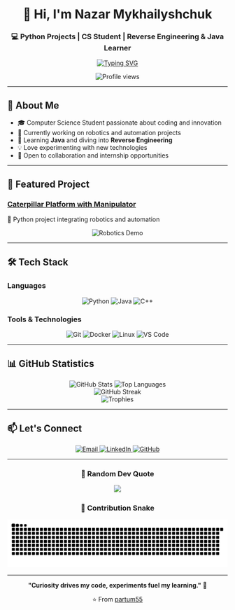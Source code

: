<div align="center">
  
# 👋 Hi, I'm Nazar Mykhailyshchuk

### 💻 Python Projects | CS Student | Reverse Engineering & Java Learner

<!-- Typing animation -->
[![Typing SVG](https://readme-typing-svg.demolab.com?font=Fira+Code&size=22&pause=1000&color=0e75b6&center=true&vCenter=true&width=600&lines=Hi+there!+I'm+Nazar;Python+Projects+%7C+CS+Student;Exploring+Reverse+Engineering;Building+Cool+Stuff+%F0%9F%9A%80)](https://git.io/typing-svg)

<!-- Profile views -->
![Profile views](https://komarev.com/ghpvc/?username=partum55&label=Profile%20views&color=0e75b6&style=flat)

</div>

---

## 🚀 About Me

- 🎓 Computer Science Student passionate about coding and innovation
- 🔭 Currently working on robotics and automation projects
- 🌱 Learning **Java** and diving into **Reverse Engineering**
- 💡 Love experimenting with new technologies
- 🤝 Open to collaboration and internship opportunities

---

## 🔭 Featured Project

### [Caterpillar Platform with Manipulator](https://github.com/partum55/pj_platform_pok_2025)
🤖 Python project integrating robotics and automation

<div align="center">
  <img src="https://media.giphy.com/media/3o6Zt6ML6BklcajjsA/giphy.gif" alt="Robotics Demo" width="400"/>
</div>

---

## 🛠️ Tech Stack

### Languages
<p align="center">
  <img src="https://img.shields.io/badge/Python-3776AB?style=for-the-badge&logo=python&logoColor=white" alt="Python"/>
  <img src="https://img.shields.io/badge/Java-ED8B00?style=for-the-badge&logo=openjdk&logoColor=white" alt="Java"/>
  <img src="https://img.shields.io/badge/C++-00599C?style=for-the-badge&logo=cplusplus&logoColor=white" alt="C++"/>
</p>

### Tools & Technologies
<p align="center">
  <img src="https://img.shields.io/badge/Git-F05032?style=for-the-badge&logo=git&logoColor=white" alt="Git"/>
  <img src="https://img.shields.io/badge/Docker-2496ED?style=for-the-badge&logo=docker&logoColor=white" alt="Docker"/>
  <img src="https://img.shields.io/badge/Linux-FCC624?style=for-the-badge&logo=linux&logoColor=black" alt="Linux"/>
  <img src="https://img.shields.io/badge/VS_Code-007ACC?style=for-the-badge&logo=visualstudiocode&logoColor=white" alt="VS Code"/>
</p>

---

## 📊 GitHub Statistics

<div align="center">
  <img src="https://github-readme-stats.vercel.app/api?username=partum55&show_icons=true&theme=tokyonight&hide_border=true&count_private=true" alt="GitHub Stats" height="170"/>
  <img src="https://github-readme-stats.vercel.app/api/top-langs/?username=partum55&layout=compact&theme=tokyonight&hide_border=true" alt="Top Languages" height="170"/>
</div>

<div align="center">
  <img src="https://github-readme-streak-stats.herokuapp.com/?user=partum55&theme=tokyonight&hide_border=true" alt="GitHub Streak"/>
</div>

<div align="center">
  <img src="https://github-profile-trophy.vercel.app/?username=partum55&theme=tokyonight&no-frame=true&row=1&column=7" alt="Trophies"/>
</div>

---

## 📫 Let's Connect

<p align="center">
  <a href="mailto:mykhailyshchuk.pn@ucu.edu.ua">
    <img src="https://img.shields.io/badge/Email-D14836?style=for-the-badge&logo=gmail&logoColor=white" alt="Email"/>
  </a>
  <a href="https://linkedin.com/in/nazar-mykhailyshchuk-01479a325">
    <img src="https://img.shields.io/badge/LinkedIn-0077B5?style=for-the-badge&logo=linkedin&logoColor=white" alt="LinkedIn"/>
  </a>
  <a href="https://github.com/partum55">
    <img src="https://img.shields.io/badge/GitHub-100000?style=for-the-badge&logo=github&logoColor=white" alt="GitHub"/>
  </a>
</p>

---

<div align="center">

### 💭 Random Dev Quote
![](https://quotes-github-readme.vercel.app/api?type=horizontal&theme=tokyonight)

### 🐍 Contribution Snake
![Snake animation](https://raw.githubusercontent.com/partum55/partum55/output/github-snake-dark.svg)

---

**"Curiosity drives my code, experiments fuel my learning."** 🚀

⭐️ From [partum55](https://github.com/partum55)

</div>
